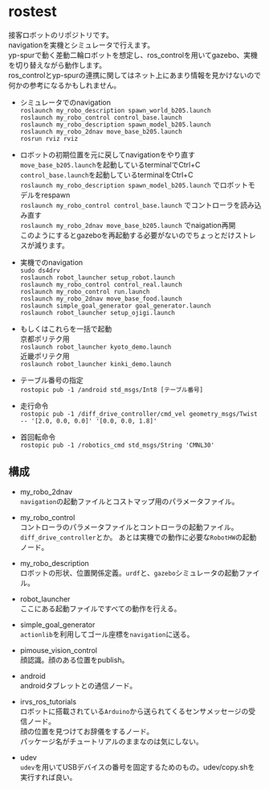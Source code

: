 # rostest
接客ロボットのリポジトリです。  
navigationを実機とシミュレータで行えます。  
yp-spurで動く差動二輪ロボットを想定し、ros_controlを用いてgazebo、実機を切り替えながら動作します。  
ros_controlとyp-spurの連携に関してはネット上にあまり情報を見かけないので何かの参考になるかもしれません。  
 
* シミュレータでのnavigation  
`roslaunch my_robo_description spawn_world_b205.launch`  
`roslaunch my_robo_control control_base.launch`  
`roslaunch my_robo_description spawn_model_b205.launch`  
`roslaunch my_robo_2dnav move_base_b205.launch`  
`rosrun rviz rviz`  

* ロボットの初期位置を元に戻してnavigationをやり直す  
`move_base_b205.launch`を起動しているterminalでCtrl+C  
`control_base.launch`を起動しているterminalをCtrl+C  
`roslaunch my_robo_description spawn_model_b205.launch` でロボットモデルをrespawn  
`roslaunch my_robo_control control_base.launch` でコントローラを読み込み直す  
`roslaunch my_robo_2dnav move_base_b205.launch` でnaigation再開  
このようにするとgazeboを再起動する必要がないのでちょっとだけストレスが減ります。  
  
* 実機でのnavigation  
`sudo ds4drv`  
`roslaunch robot_launcher setup_robot.launch`  
`roslaunch my_robo_control control_real.launch`  
`roslaunch my_robo_control run.launch`  
`roslaunch my_robo_2dnav move_base_food.launch`  
`roslaunch simple_goal_generator goal_generator.launch`  
`roslaunch robot_launcher setup_ojigi.launch`  

* もしくはこれらを一括で起動  
京都ポリテク用  
`roslaunch robot_launcher kyoto_demo.launch`  
近畿ポリテク用  
`roslaunch robot_launcher kinki_demo.launch`  

* テーブル番号の指定  
`rostopic pub -1 /android std_msgs/Int8 [テーブル番号]`  

* 走行命令  
`rostopic pub -1 /diff_drive_controller/cmd_vel geometry_msgs/Twist -- '[2.0, 0.0, 0.0]' '[0.0, 0.0, 1.8]'`  

* 首回転命令  
`rostopic pub -1 /robotics_cmd std_msgs/String 'CMNL30'`  


## 構成

* my_robo_2dnav  
  `navigation`の起動ファイルとコストマップ用のパラメータファイル。

* my_robo_control  
  コントローラのパラメータファイルとコントローラの起動ファイル。`diff_drive_controller`とか。
  あとは実機での動作に必要な`RobotHW`の起動ノード。
  
* my_robo_description  
  ロボットの形状、位置関係定義。`urdf`と、`gazebo`シミュレータの起動ファイル。
  
* robot_launcher  
  ここにある起動ファイルですべての動作を行える。
  
* simple_goal_generator  
  `actionlib`を利用してゴール座標を`navigation`に送る。

* pimouse_vision_control  
  顔認識。顔のある位置をpublish。
  
* android  
  androidタブレットとの通信ノード。
  
* irvs_ros_tutorials  
  ロボットに搭載されている`Arduino`から送られてくるセンサメッセージの受信ノード。  
  顔の位置を見つけてお辞儀をするノード。  
  パッケージ名がチュートリアルのままなのは気にしない。
  
* udev  
  `udev`を用いてUSBデバイスの番号を固定するためのもの。udev/copy.shを実行すれば良い。
